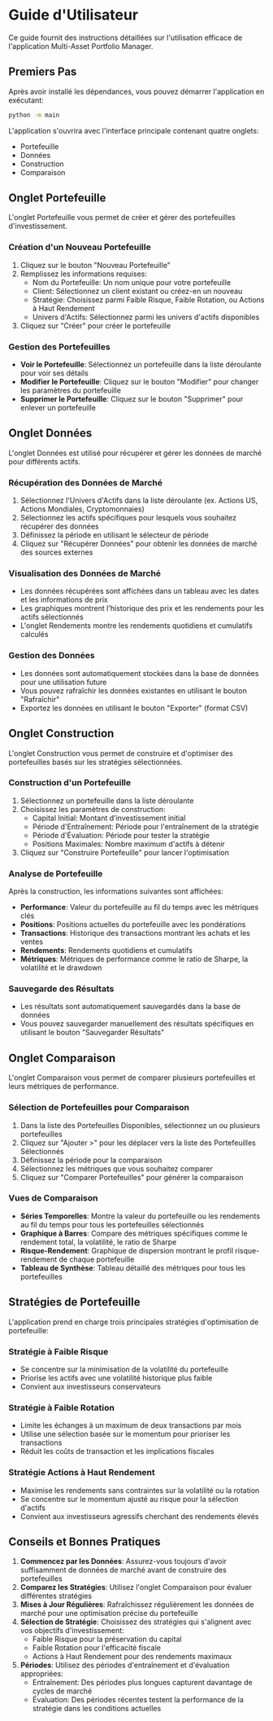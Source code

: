 # Guide d'Utilisateur

Ce guide fournit des instructions détaillées sur l'utilisation efficace de l'application Multi-Asset Portfolio Manager.

## Premiers Pas

Après avoir installé les dépendances, vous pouvez démarrer l'application en exécutant:

```bash
python -m main
```

L'application s'ouvrira avec l'interface principale contenant quatre onglets:
- Portefeuille
- Données
- Construction
- Comparaison

## Onglet Portefeuille

L'onglet Portefeuille vous permet de créer et gérer des portefeuilles d'investissement.

### Création d'un Nouveau Portefeuille

1. Cliquez sur le bouton "Nouveau Portefeuille"
2. Remplissez les informations requises:
   - Nom du Portefeuille: Un nom unique pour votre portefeuille
   - Client: Sélectionnez un client existant ou créez-en un nouveau
   - Stratégie: Choisissez parmi Faible Risque, Faible Rotation, ou Actions à Haut Rendement
   - Univers d'Actifs: Sélectionnez parmi les univers d'actifs disponibles
3. Cliquez sur "Créer" pour créer le portefeuille

### Gestion des Portefeuilles

- **Voir le Portefeuille**: Sélectionnez un portefeuille dans la liste déroulante pour voir ses détails
- **Modifier le Portefeuille**: Cliquez sur le bouton "Modifier" pour changer les paramètres du portefeuille
- **Supprimer le Portefeuille**: Cliquez sur le bouton "Supprimer" pour enlever un portefeuille

## Onglet Données

L'onglet Données est utilisé pour récupérer et gérer les données de marché pour différents actifs.

### Récupération des Données de Marché

1. Sélectionnez l'Univers d'Actifs dans la liste déroulante (ex. Actions US, Actions Mondiales, Cryptomonnaies)
2. Sélectionnez les actifs spécifiques pour lesquels vous souhaitez récupérer des données
3. Définissez la période en utilisant le sélecteur de période
4. Cliquez sur "Récupérer Données" pour obtenir les données de marché des sources externes

### Visualisation des Données de Marché

- Les données récupérées sont affichées dans un tableau avec les dates et les informations de prix
- Les graphiques montrent l'historique des prix et les rendements pour les actifs sélectionnés
- L'onglet Rendements montre les rendements quotidiens et cumulatifs calculés

### Gestion des Données

- Les données sont automatiquement stockées dans la base de données pour une utilisation future
- Vous pouvez rafraîchir les données existantes en utilisant le bouton "Rafraîchir"
- Exportez les données en utilisant le bouton "Exporter" (format CSV)

## Onglet Construction

L'onglet Construction vous permet de construire et d'optimiser des portefeuilles basés sur les stratégies sélectionnées.

### Construction d'un Portefeuille

1. Sélectionnez un portefeuille dans la liste déroulante
2. Choisissez les paramètres de construction:
   - Capital Initial: Montant d'investissement initial
   - Période d'Entraînement: Période pour l'entraînement de la stratégie
   - Période d'Évaluation: Période pour tester la stratégie
   - Positions Maximales: Nombre maximum d'actifs à détenir
3. Cliquez sur "Construire Portefeuille" pour lancer l'optimisation

### Analyse de Portefeuille

Après la construction, les informations suivantes sont affichées:

- **Performance**: Valeur du portefeuille au fil du temps avec les métriques clés
- **Positions**: Positions actuelles du portefeuille avec les pondérations
- **Transactions**: Historique des transactions montrant les achats et les ventes
- **Rendements**: Rendements quotidiens et cumulatifs
- **Métriques**: Métriques de performance comme le ratio de Sharpe, la volatilité et le drawdown

### Sauvegarde des Résultats

- Les résultats sont automatiquement sauvegardés dans la base de données
- Vous pouvez sauvegarder manuellement des résultats spécifiques en utilisant le bouton "Sauvegarder Résultats"

## Onglet Comparaison

L'onglet Comparaison vous permet de comparer plusieurs portefeuilles et leurs métriques de performance.

### Sélection de Portefeuilles pour Comparaison

1. Dans la liste des Portefeuilles Disponibles, sélectionnez un ou plusieurs portefeuilles
2. Cliquez sur "Ajouter >" pour les déplacer vers la liste des Portefeuilles Sélectionnés
3. Définissez la période pour la comparaison
4. Sélectionnez les métriques que vous souhaitez comparer
5. Cliquez sur "Comparer Portefeuilles" pour générer la comparaison

### Vues de Comparaison

- **Séries Temporelles**: Montre la valeur du portefeuille ou les rendements au fil du temps pour tous les portefeuilles sélectionnés
- **Graphique à Barres**: Compare des métriques spécifiques comme le rendement total, la volatilité, le ratio de Sharpe
- **Risque-Rendement**: Graphique de dispersion montrant le profil risque-rendement de chaque portefeuille
- **Tableau de Synthèse**: Tableau détaillé des métriques pour tous les portefeuilles

## Stratégies de Portefeuille

L'application prend en charge trois principales stratégies d'optimisation de portefeuille:

### Stratégie à Faible Risque

- Se concentre sur la minimisation de la volatilité du portefeuille
- Priorise les actifs avec une volatilité historique plus faible
- Convient aux investisseurs conservateurs

### Stratégie à Faible Rotation

- Limite les échanges à un maximum de deux transactions par mois
- Utilise une sélection basée sur le momentum pour prioriser les transactions
- Réduit les coûts de transaction et les implications fiscales

### Stratégie Actions à Haut Rendement

- Maximise les rendements sans contraintes sur la volatilité ou la rotation
- Se concentre sur le momentum ajusté au risque pour la sélection d'actifs
- Convient aux investisseurs agressifs cherchant des rendements élevés

## Conseils et Bonnes Pratiques

1. **Commencez par les Données**: Assurez-vous toujours d'avoir suffisamment de données de marché avant de construire des portefeuilles
2. **Comparez les Stratégies**: Utilisez l'onglet Comparaison pour évaluer différentes stratégies
3. **Mises à Jour Régulières**: Rafraîchissez régulièrement les données de marché pour une optimisation précise du portefeuille
4. **Sélection de Stratégie**: Choisissez des stratégies qui s'alignent avec vos objectifs d'investissement:
   - Faible Risque pour la préservation du capital
   - Faible Rotation pour l'efficacité fiscale
   - Actions à Haut Rendement pour des rendements maximaux
5. **Périodes**: Utilisez des périodes d'entraînement et d'évaluation appropriées:
   - Entraînement: Des périodes plus longues capturent davantage de cycles de marché
   - Évaluation: Des périodes récentes testent la performance de la stratégie dans les conditions actuelles 